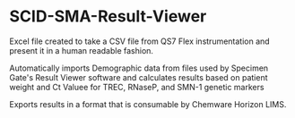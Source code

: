 # SCID-SMA-Result-Viewer

Excel file created to take a CSV file from QS7 Flex instrumentation and present it in a human readable fashion.  

Automatically imports Demographic data from files used by Specimen Gate's Result Viewer software and calculates results based on patient weight and Ct Valuee for TREC, RNaseP, and SMN-1 genetic markers

Exports results in a format that is consumable by Chemware Horizon LIMS.
